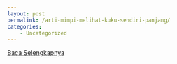 ```yaml
---
layout: post
permalink: /arti-mimpi-melihat-kuku-sendiri-panjang/
categories:
    - Uncategorized
---
```


[Baca Selengkapnya](/06)